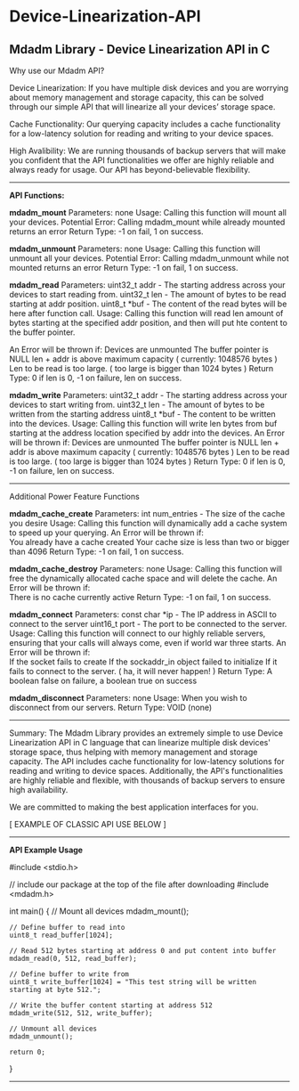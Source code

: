 # Device-Linearization-API

## Mdadm Library - Device Linearization API in C

Why use our Mdadm API?

Device Linearization: If you have multiple disk devices and you are worrying about memory management and storage capacity, this can be solved through our simple API that will linearize all your devices’ storage space.

Cache Functionality: Our querying capacity includes a cache functionality for a low-latency solution for reading and writing to your device spaces.

High Avalibility: We are running thousands of backup servers that will make you confident that the API functionalities we offer are highly reliable and always ready for usage. Our API has beyond-believable flexibility.

______________________________________________________________________

**API Functions:**

**mdadm_mount**
Parameters: none
Usage: Calling this function will mount all your devices. 
Potential Error: Calling mdadm_mount while already mounted returns an error
Return Type: -1 on fail, 1 on success.

**mdadm_unmount**
Parameters: none
Usage: Calling this function will unmount all your devices. 
Potential Error: Calling mdadm_unmount while not mounted returns an error
Return Type: -1 on fail, 1 on success.

**mdadm_read**
Parameters: 
uint32_t addr - The starting address across your devices to start reading from.
uint32_t len - The amount of bytes to be read starting at addr position.
uint8_t *buf - The content of the read bytes will be here after function call.
Usage: Calling this function will read len amount of bytes starting at the specified addr position, and then will put hte content to the buffer pointer.

An Error will be thrown if:
Devices are unmounted
The buffer pointer is NULL
len + addr is above maximum capacity ( currently: 1048576 bytes )
Len to be read is too large. ( too large is bigger than 1024 bytes )
Return Type: 0 if len is 0, -1 on failure, len on success.

**mdadm_write**
Parameters: 
uint32_t addr - The starting address across your devices to start writing from.
uint32_t len - The amount of bytes to be written from the starting address
uint8_t *buf - The content to be written into the devices.
Usage: Calling this function will write len bytes from buf starting at the address location specified by addr into the devices.
An Error will be thrown if:
Devices are unmounted
The buffer pointer is NULL
len + addr is above maximum capacity ( currently: 1048576 bytes )
Len to be read is too large. ( too large is bigger than 1024 bytes )
Return Type: 0 if len is 0, -1 on failure, len on success.

______________________________________________________________________


Additional Power Feature Functions

**mdadm_cache_create**
Parameters: 
int num_entries - The size of the cache you desire
Usage: Calling this function will dynamically add a cache system to speed up your querying.
An Error will be thrown if:  
You already have a cache created
Your cache size is less than two or bigger than 4096
Return Type: -1 on fail, 1 on success.


**mdadm_cache_destroy**
Parameters: none
Usage: Calling this function will free the dynamically allocated cache space and will delete the cache.
An Error will be thrown if:  
There is no cache currently active
Return Type: -1 on fail, 1 on success.


**mdadm_connect**
Parameters: 
const char *ip - The IP address in ASCII to connect to the server
uint16_t port - The port to be connected to the server.
Usage: Calling this function will connect to our highly reliable servers, ensuring that your calls will always come, even if world war three starts.
An Error will be thrown if:  
If the socket fails to create
If the sockaddr_in object failed to initialize
If it fails to connect to the server. ( ha, it will never happen! )
Return Type: A boolean false on failure, a boolean true on success

**mdadm_disconnect**
Parameters: none
Usage: When you wish to disconnect from our servers.
Return Type: VOID (none)
______________________________________________________________________

Summary: The Mdadm Library provides an extremely simple to use Device Linearization API in C language that can linearize multiple disk devices' storage space, thus helping with memory management and storage capacity. The API includes cache functionality for low-latency solutions for reading and writing to device spaces. Additionally, the API's functionalities are highly reliable and flexible, with thousands of backup servers to ensure high availability.

We are committed to making the best application interfaces for you.

[ EXAMPLE OF CLASSIC API USE BELOW  ]

______________________________________________________________________

**API Example Usage**

#include <stdio.h>

// include our package at the top of the file after downloading
#include <mdadm.h>

int main()
{
    // Mount all devices
    mdadm_mount();
    
    // Define buffer to read into
    uint8_t read_buffer[1024];
    
    // Read 512 bytes starting at address 0 and put content into buffer
    mdadm_read(0, 512, read_buffer);
    
    // Define buffer to write from
    uint8_t write_buffer[1024] = "This test string will be written starting at byte 512.";
    
    // Write the buffer content starting at address 512
    mdadm_write(512, 512, write_buffer);
    
    // Unmount all devices
    mdadm_unmount();

    return 0;
}

______________________________________________________________________
